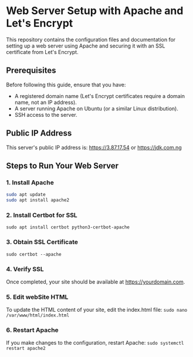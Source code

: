 # Web Server Setup with Apache and Let's Encrypt

This repository contains the configuration files and documentation for setting up a web server using Apache and securing it with an SSL certificate from Let's Encrypt.

## Prerequisites

Before following this guide, ensure that you have:

- A registered domain name (Let's Encrypt certificates require a domain name, not an IP address).
- A server running Apache on Ubuntu (or a similar Linux distribution).
- SSH access to the server.

## Public IP Address

This server's public IP address is: https://3.87.17.54 or https://jdk.com.ng


## Steps to Run Your Web Server

### 1. **Install Apache**

```bash
sudo apt update
sudo apt install apache2
```

### 2. **Install Certbot for SSL**
```sudo apt install certbot python3-certbot-apache```

### 3. **Obtain SSL Certificate**
```sudo certbot --apache```

### 4. **Verify SSL**
Once completed, your site should be available at https://yourdomain.com.

### 5. **Edit webSite HTML**
To update the HTML content of your site, edit the index.html file:
```sudo nano /var/www/html/index.html```

### 6. **Restart Apache**
If you make changes to the configuration, restart Apache:
```sudo systemctl restart apache2```





